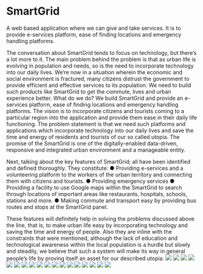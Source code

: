 # SmartGrid
A web based application where we can give and take services. It is to provide e-services platform, ease of finding locations and emergency handling platforms.



The conversation about SmartGrid tends to focus on technology, but there’s a
lot more to it. The main problem behind the problem is that as urban life is
evolving in population and needs, so is the need to incorporate technology
into our daily lives. We’re now in a situation wherein the economic and social
environment is fractured, many citizens distrust the government to provide
efficient and effective services to its population.
We need to build such products like SmartGrid to get the commute, lives and
urban experience better. What do we do? We build SmartGrid and provide an e-services platform, ease of finding locations and emergency handling
platforms. The vision is to incorporate citizens and tourists coming to a
particular region into the application and provide them ease in their daily life
functioning.
The problem statement is that we need such platforms
and applications which incorporate technology into our daily lives and save
the time and energy of residents and tourists of our so called utopia. The
promise of the SmartGrid is one of the digitally-enabled data-driven,
responsive and integrated urban environment and a manageable entity.

Next, talking about the key features of SmartGrid; all have been identified and
defined thoroughly. They constitute:
● Providing e-services and a volunteering platform to the workers of the
urban territory and connecting them with citizens and tourists.
● Providing emergency services
● Providing a facility to use Google maps within the SmartGrid to
search through locations of important areas like restaurants, hospitals,
schools, stations and more.
● Making commute and transport easy by providing bus routes and stops
at the SmartGrid panel.

These features will definitely help in solving the problems discussed above
the line, that is, to make urban life easy by incorporating technology and
saving the time and energy of people. Also they are inline with the constraints
that were mentioned, although the lack of education and technological
awareness within the local population is a hurdle but slowly and steadily, we
believe that such a system will make its way in general people’s life by proving
itself an asset for our described utopia.
![](https://user-images.githubusercontent.com/70031321/154804236-7a0d6df4-e72a-4ee0-9d10-deaab3f70aab.png)
![](https://user-images.githubusercontent.com/70031321/154804237-174df3d8-6cd6-42fa-8ee0-b8ef54590cb1.png)
![](https://user-images.githubusercontent.com/70031321/154804239-6866648c-e298-4b0d-970e-4976297ac5d0.png)
![](https://user-images.githubusercontent.com/70031321/154804241-af52c3e2-b82a-41fe-90d9-20aa0050a549.png)
![](https://user-images.githubusercontent.com/70031321/154804242-cc95b43f-2626-40b4-bb28-fffc37630356.png)
![](https://user-images.githubusercontent.com/70031321/154804243-17951167-9137-4a5f-bef4-e21d8946073f.png)
![](https://user-images.githubusercontent.com/70031321/154804244-4ac73d68-8976-4d54-8483-3d227c85e238.png)
![](https://user-images.githubusercontent.com/70031321/154804246-3c9acdf0-33c8-4c81-ad27-4dcfe728359d.png)
![](https://user-images.githubusercontent.com/70031321/154804248-123cc4bd-8710-48a4-af1a-cae53755f5f7.png)
![](https://user-images.githubusercontent.com/70031321/154804250-33b47d8d-c438-4366-bd9f-428f990e3173.png)
![](https://user-images.githubusercontent.com/70031321/154804252-1f916c1d-4e5e-4f5f-93c6-55abd8d9e827.png)
![](https://user-images.githubusercontent.com/70031321/154804253-ba2391b5-ca75-4b91-84c9-076a5ba9bce1.png)
![](https://user-images.githubusercontent.com/70031321/154804255-81614b92-391e-4b72-87dc-29e72a27736d.png)
![](https://user-images.githubusercontent.com/70031321/154804257-f6efdb8f-887c-44a0-bc35-c15c75702ef3.png)
![](https://user-images.githubusercontent.com/70031321/154804258-a1bfcf53-726e-412e-ae92-3f49a8384670.png)
![](https://user-images.githubusercontent.com/70031321/154804259-75ce268c-9707-46a5-92fe-eb80956d9527.png)
![](https://user-images.githubusercontent.com/70031321/154804261-60e22cbe-5da7-49ba-a859-6473b7c24038.png)
![](https://user-images.githubusercontent.com/70031321/154804262-1d4e7004-25e6-40a2-8a38-a14e8ab62722.png)



